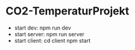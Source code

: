 # CO2-TemperaturProjekt

- start dev:
  npm run dev
- start server: 
  npm run server
- start client:
  cd client
  npm start

